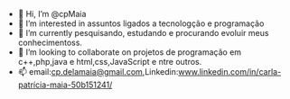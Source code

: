 - 👋 Hi, I’m @cpMaia
- 👀 I’m interested in  assuntos ligados a tecnologção e programação
- 🌱 I’m currently  pesquisando, estudando e procurando evoluir meus conhecimentoss.
- 💞️ I’m looking to collaborate on projetos  de programação em c++,php,java e  html,css,JavaScript e ntre outros.
- 📫 email:cp.delamaia@gmail.com,Linkedin:www.linkedin.com/in/carla-patrícia-maia-50b151241/

<!---
cpMaia/cpMaia is a ✨ special ✨ repository because its `README.md` (this file) appears on your GitHub profile.
You can click the Preview link to take a look at your changes.
--->
